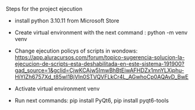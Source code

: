 Steps for the project ejecution

- install python 3.10.11 from Microsoft Store

- Create virtual  environment with the next command : python -m venv venv

- Change ejecution policys of scripts in wondows:    https://app.aluracursos.com/forum/topico-sugerencia-solucion-la-ejecucion-de-scripts-esta-deshabilitada-en-este-sistema-191900?gad_source=1&gclid=CjwKCAjw5ImwBhBtEiwAFHDZx1mnYLXiphu-HiYIZh6757Xd_t85wl1BjVIn0STVQVFLkCr4L_AGwhoCp0AQAvD_BwE

- Activate virtual environment venv

- Run next commands: pip install PyQt6, pip install pyqt6-tools
 

